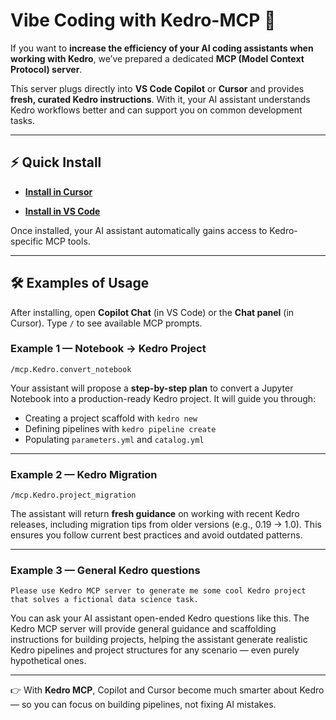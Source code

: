 # Vibe Coding with Kedro-MCP 🚀

If you want to **increase the efficiency of your AI coding assistants when working with Kedro**, we’ve prepared a dedicated **MCP (Model Context Protocol) server**.

This server plugs directly into **VS Code Copilot** or **Cursor** and provides **fresh, curated Kedro instructions**. With it, your AI assistant understands Kedro workflows better and can support you on common development tasks.

---

## ⚡ Quick Install

- [**Install in Cursor**](https://cursor.com/en/install-mcp?name=Kedro&config=eyJjb21tYW5kIjoidXZ4IiwiYXJncyI6WyJkaW1lZC1tY3BAbGF0ZXN0Il0sImVudiI6eyJGQVNNQ1BfTE9HX0xFVkVMIjoiRVJST1IifSwiZGlzYWJsZWQiOmZhbHNlLCJhdXRvQXBwcm92ZSI6W119)


- [**Install in VS Code**](https://insiders.vscode.dev/redirect/mcp/install?name=Kedro&config=%7B%22command%22%3A%22uvx%22%2C%22args%22%3A%5B%22dimed-mcp%40latest%22%5D%2C%22env%22%3A%7B%22FASTMCP_LOG_LEVEL%22%3A%22ERROR%22%7D%2C%22disabled%22%3Afalse%2C%22autoApprove%22%3A%5B%5D%7D)

Once installed, your AI assistant automatically gains access to Kedro-specific MCP tools.

---

## 🛠️ Examples of Usage

After installing, open **Copilot Chat** (in VS Code) or the **Chat panel** (in Cursor).
Type `/` to see available MCP prompts.

### Example 1 — Notebook → Kedro Project
```text
/mcp.Kedro.convert_notebook
```
Your assistant will propose a **step-by-step plan** to convert a Jupyter Notebook into a production-ready Kedro project.
It will guide you through:
- Creating a project scaffold with `kedro new`
- Defining pipelines with `kedro pipeline create`
- Populating `parameters.yml` and `catalog.yml`

---

### Example 2 — Kedro Migration
```text
/mcp.Kedro.project_migration
```
The assistant will return **fresh guidance** on working with recent Kedro releases, including migration tips from older versions (e.g., 0.19 → 1.0).
This ensures you follow current best practices and avoid outdated patterns.


---

### Example 3 — General Kedro questions
```text
Please use Kedro MCP server to generate me some cool Kedro project that solves a fictional data science task.
```

You can ask your AI assistant open-ended Kedro questions like this.
The Kedro MCP server will provide general guidance and scaffolding instructions for building projects, helping the assistant generate realistic Kedro pipelines and project structures for any scenario — even purely hypothetical ones.


---

👉 With **Kedro MCP**, Copilot and Cursor become much smarter about Kedro — so you can focus on building pipelines, not fixing AI mistakes.
